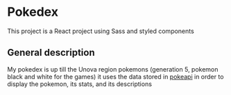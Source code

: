 # Pokedex

This project is a React project using Sass and styled components

## General description

My pokedex is up till the Unova region pokemons (generation 5, pokemon black and white for the games)
it uses the data stored in [pokeapi](https://pokeapi.co) in order to display the pokemon, its stats, and its descriptions
